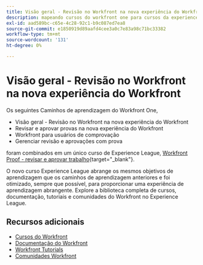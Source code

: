 ```yaml
---
title: Visão geral - Revisão no Workfront na nova experiência do Workfront
description: mapeando cursos do workfront one para cursos da experience league
exl-id: aad589bc-c65e-4c28-92c1-b9c087ed7ea8
source-git-commit: e1850919d89aafd4cee3a0c7e83a98c71bc33382
workflow-type: tm+mt
source-wordcount: '131'
ht-degree: 0%

---
```


# Visão geral - Revisão no Workfront na nova experiência do Workfront

Os seguintes Caminhos de aprendizagem do Workfront One,

* Visão geral - Revisão no Workfront na nova experiência do Workfront
* Revisar e aprovar provas na nova experiência do Workfront
* Workfront para usuários de comprovação
* Gerenciar revisão e aprovações com prova

foram combinados em um único curso de Experience League, [Workfront Proof - revisar e aprovar trabalho](https://experienceleague.adobe.com/?recommended=Workfront-L-1-2022.1.proof){target="_blank"}.

O novo curso Experience League abrange os mesmos objetivos de aprendizagem que os caminhos de aprendizagem anteriores e foi otimizado, sempre que possível, para proporcionar uma experiência de aprendizagem abrangente.  Explore a biblioteca completa de cursos, documentação, tutoriais e comunidades do Workfront no Experience League.

## Recursos adicionais

* [Cursos do Workfront](https://experienceleague.adobe.com/?lang=en&amp;Solution=Workfront#courses)
* [Documentação do Workfront](https://experienceleague.adobe.com/docs/workfront.html)
* [Workfront Tutorials](https://experienceleague.adobe.com/docs/workfront-learn/tutorials-workfront/home.html)
* [Comunidades Workfront](https://experienceleaguecommunities.adobe.com/t5/workfront/ct-p/workfront)
